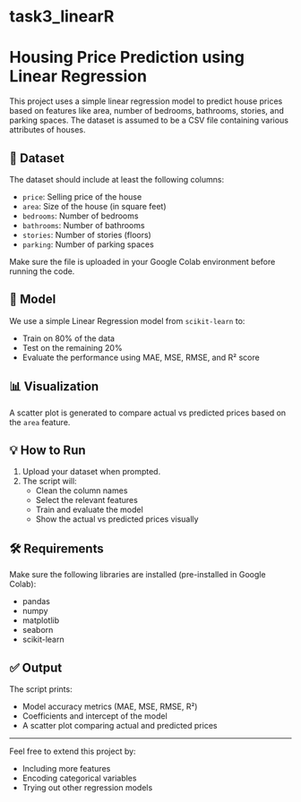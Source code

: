 # task3_linearR
# Housing Price Prediction using Linear Regression

This project uses a simple linear regression model to predict house prices based on features like area, number of bedrooms, bathrooms, stories, and parking spaces. The dataset is assumed to be a CSV file containing various attributes of houses.

## 📁 Dataset

The dataset should include at least the following columns:

- `price`: Selling price of the house
- `area`: Size of the house (in square feet)
- `bedrooms`: Number of bedrooms
- `bathrooms`: Number of bathrooms
- `stories`: Number of stories (floors)
- `parking`: Number of parking spaces

Make sure the file is uploaded in your Google Colab environment before running the code.

## 🧠 Model

We use a simple Linear Regression model from `scikit-learn` to:

- Train on 80% of the data
- Test on the remaining 20%
- Evaluate the performance using MAE, MSE, RMSE, and R² score

## 📊 Visualization

A scatter plot is generated to compare actual vs predicted prices based on the `area` feature.

## 💡 How to Run

1. Upload your dataset when prompted.
2. The script will:
   - Clean the column names
   - Select the relevant features
   - Train and evaluate the model
   - Show the actual vs predicted prices visually

## 🛠️ Requirements

Make sure the following libraries are installed (pre-installed in Google Colab):

- pandas
- numpy
- matplotlib
- seaborn
- scikit-learn

## ✅ Output

The script prints:
- Model accuracy metrics (MAE, MSE, RMSE, R²)
- Coefficients and intercept of the model
- A scatter plot comparing actual and predicted prices

---

Feel free to extend this project by:
- Including more features
- Encoding categorical variables
- Trying out other regression models
